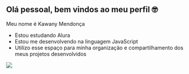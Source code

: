 ## Olá pessoal, bem vindos ao meu perfil 🤓

Meu nome é Kawany Mendonça

- Estou estudando Alura
- Estou me desenvolvendo na linguagem JavaScript
- Utilizo esse espaço para minha organização e compartilhamento dos meus projetos desenvolvidos

![](https://th.bing.com/th/id/R.d16b3f2fea83538339a67aa9471fa52a?rik=gyQwzu0y9zncWw&pid=ImgRaw&r=0)
